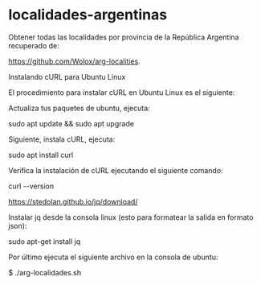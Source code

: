 # localidades-argentinas
Obtener todas las localidades por provincia de la República Argentina recuperado de:

https://github.com/Wolox/arg-localities.

Instalando cURL para Ubuntu Linux

El procedimiento para instalar cURL en Ubuntu Linux es el siguiente:

Actualiza tus paquetes de ubuntu, ejecuta:

sudo apt update && sudo apt upgrade

Siguiente, instala cURL, ejecuta:

sudo apt install curl

Verifica la instalación de cURL ejecutando el siguiente comando:

curl --version

https://stedolan.github.io/jq/download/

Instalar jq desde la consola linux (esto para formatear la salida en formato json):

sudo apt-get install jq

Por último ejecuta el siguiente archivo en la consola de ubuntu:

$ ./arg-localidades.sh
